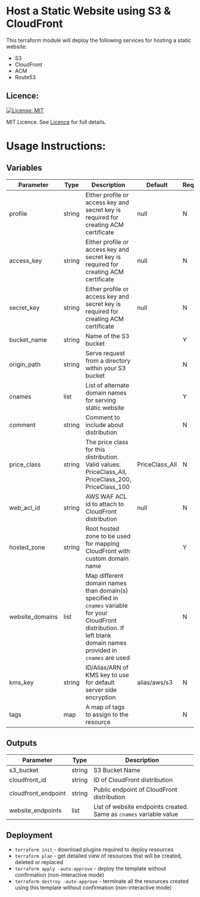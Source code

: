 # Host a Static Website using S3 & CloudFront

This terraform module will deploy the following services for hosting a static website:
- S3
- CloudFront
- ACM
- Route53

## Licence:
[![License: MIT](https://img.shields.io/badge/License-MIT-green.svg)](https://opensource.org/licenses/MIT)

MIT Licence. See [Licence](LICENCE) for full details.

# Usage Instructions:
## Variables
| Parameter   | Type   | Description                                                                | Default   | Required |
|-------------|--------|----------------------------------------------------------------------------|-----------|----------|
| profile     | string | Either profile or access key and secret key is required for creating ACM certificate                                 | null          | N        |
| access_key     | string | Either profile or access key and secret key is required for creating ACM certificate                                 | null          | N        |
| secret_key     | string | Either profile or access key and secret key is required for creating ACM certificate                                 | null          | N        |
| bucket_name | string | Name of the S3 bucket                                                      |           | Y        |
| origin_path | string | Serve request from a directory within your S3 bucket                  |           | N        |
| cnames      | list   | List of alternate domain names for serving static website                  |          | Y        |
| comment      | string   | Comment to include about distribution                  |          | N        |
| price_class      | string   | The price class for this distribution. Valid values: PriceClass_All, PriceClass_200, PriceClass_100                  | PriceClass_All         | N        |
| web_acl_id     | string | AWS WAF ACL id to attach to CloudFront distribution                                 | null          | N        |
| hosted_zone | string | Root hosted zone to be used for mapping CloudFront with custom domain name |           | Y        |
| website_domains | list | Map different domain names than domain(s) specified in `cnames` variable for your CloudFront distribution. If left blank domain names provided in `cnames` are used   |           | N        |
| kms_key | string | ID/Alias/ARN of KMS key to use for default server side encryption  | alias/aws/s3  | N        |
| tags | map | A map of tags to assign to the resource  |           | N        |

## Outputs
| Parameter           | Type   | Description               |
|---------------------|--------|---------------------------|
| s3_bucket           | string | S3 Bucket Name            |
| cloudfront_id       | string | ID of CloudFront distribution       |
| cloudfront_endpoint | string | Public endpoint of CloudFront distribution       |
| website_endpoints   | list   | List of website endpoints created. Same as `cnames` variable value  |

## Deployment
- `terraform init` - download plugins required to deploy resources
- `terraform plan` - get detailed view of resources that will be created, deleted or replaced
- `terraform apply -auto-approve` - deploy the template without confirmation (non-interactive mode)
- `terraform destroy -auto-approve` - terminate all the resources created using this template without confirmation (non-interactive mode)
